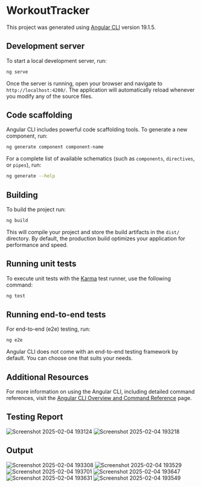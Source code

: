# WorkoutTracker

This project was generated using [Angular CLI](https://github.com/angular/angular-cli) version 19.1.5.

## Development server

To start a local development server, run:

```bash
ng serve
```

Once the server is running, open your browser and navigate to `http://localhost:4200/`. The application will automatically reload whenever you modify any of the source files.

## Code scaffolding

Angular CLI includes powerful code scaffolding tools. To generate a new component, run:

```bash
ng generate component component-name
```

For a complete list of available schematics (such as `components`, `directives`, or `pipes`), run:

```bash
ng generate --help
```

## Building

To build the project run:

```bash
ng build
```

This will compile your project and store the build artifacts in the `dist/` directory. By default, the production build optimizes your application for performance and speed.

## Running unit tests

To execute unit tests with the [Karma](https://karma-runner.github.io) test runner, use the following command:

```bash
ng test
```

## Running end-to-end tests

For end-to-end (e2e) testing, run:

```bash
ng e2e
```

Angular CLI does not come with an end-to-end testing framework by default. You can choose one that suits your needs.

## Additional Resources

For more information on using the Angular CLI, including detailed command references, visit the [Angular CLI Overview and Command Reference](https://angular.dev/tools/cli) page.

## Testing Report
![Screenshot 2025-02-04 193124](https://github.com/user-attachments/assets/d2a54d3f-bee8-4d3a-aac2-e39011c69d94)
![Screenshot 2025-02-04 193218](https://github.com/user-attachments/assets/02e2c6d5-fce8-4bbc-b7fe-8db296d10798)

## Output
![Screenshot 2025-02-04 193308](https://github.com/user-attachments/assets/a52f691a-51c8-4acd-a2a5-ad586134467b)
![Screenshot 2025-02-04 193529](https://github.com/user-attachments/assets/50781003-aae7-4274-a620-8d1af20902c6)
![Screenshot 2025-02-04 193701](https://github.com/user-attachments/assets/c430b32a-828d-4331-ab5c-f5519dea7317)
![Screenshot 2025-02-04 193647](https://github.com/user-attachments/assets/ad51a486-b1de-4f6a-95f7-e40bcd663b28)
![Screenshot 2025-02-04 193631](https://github.com/user-attachments/assets/767895ba-1f02-48ce-8ab4-8592a6561dbd)
![Screenshot 2025-02-04 193549](https://github.com/user-attachments/assets/9e36d39a-3d8e-4e0b-acc5-4d9660fc6e9a)




